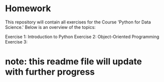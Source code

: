# Homework
 This repository will contain all exercises for the Course 'Python for Data Science.' Below is an overview of the topics:

 Exercise 1: Introduction to Python
 Exercise 2: Object-Oriented Programming
 Exercise 3: 

 # note: this readme file will update with further progress
